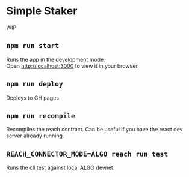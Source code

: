 # Simple Staker

WIP

## `npm run start`

Runs the app in the development mode.\
Open [http://localhost:3000](http://localhost:3000) to view it in your browser.

## `npm run deploy`

Deploys to GH pages

## `npm run recompile`

Recompiles the reach contract.
Can be useful if you have the react dev server already running.

## `REACH_CONNECTOR_MODE=ALGO reach run test`

Runs the cli test against local ALGO devnet.
